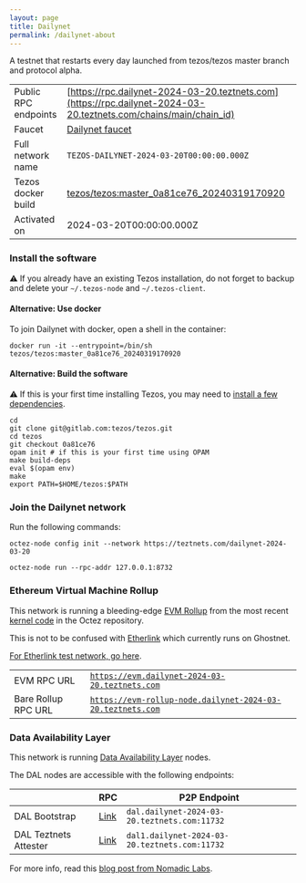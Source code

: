```yaml
---
layout: page
title: Dailynet
permalink: /dailynet-about
---
```


A testnet that restarts every day launched from tezos/tezos master branch and protocol alpha.

| | |
|-------|---------------------|
| Public RPC endpoints | [https://rpc.dailynet-2024-03-20.teztnets.com](https://rpc.dailynet-2024-03-20.teztnets.com/chains/main/chain_id)<br/> |
| Faucet | [Dailynet faucet](https://faucet.dailynet-2024-03-20.teztnets.com) |
| Full network name | `TEZOS-DAILYNET-2024-03-20T00:00:00.000Z` |
| Tezos docker build | [tezos/tezos:master_0a81ce76_20240319170920](https://hub.docker.com/r/tezos/tezos/tags?page=1&ordering=last_updated&name=master_0a81ce76_20240319170920) |
| Activated on | 2024-03-20T00:00:00.000Z |





### Install the software

⚠️  If you already have an existing Tezos installation, do not forget to backup and delete your `~/.tezos-node` and `~/.tezos-client`.



#### Alternative: Use docker

To join Dailynet with docker, open a shell in the container:

```
docker run -it --entrypoint=/bin/sh tezos/tezos:master_0a81ce76_20240319170920
```

#### Alternative: Build the software

⚠️  If this is your first time installing Tezos, you may need to [install a few dependencies](https://tezos.gitlab.io/introduction/howtoget.html#setting-up-the-development-environment-from-scratch).

```
cd
git clone git@gitlab.com:tezos/tezos.git
cd tezos
git checkout 0a81ce76
opam init # if this is your first time using OPAM
make build-deps
eval $(opam env)
make
export PATH=$HOME/tezos:$PATH
```

### Join the Dailynet network

Run the following commands:

```
octez-node config init --network https://teztnets.com/dailynet-2024-03-20

octez-node run --rpc-addr 127.0.0.1:8732
```


### Ethereum Virtual Machine Rollup

This network is running a bleeding-edge [EVM Rollup](https://docs.etherlink.com/welcome/what-is-etherlink) from the most recent [kernel code](https://gitlab.com/tezos/tezos/-/tree/master/etherlink) in the Octez repository.

This is not to be confused with [Etherlink](https://docs.etherlink.com/get-started/connect-your-wallet-to-etherlink) which currently runs on Ghostnet.

[For Etherlink test network, go here](https://docs.etherlink.com/get-started/connect-your-wallet-to-etherlink).

| | |
|-------|---------------------|
| EVM RPC URL | [`https://evm.dailynet-2024-03-20.teztnets.com`](https://evm.dailynet-2024-03-20.teztnets.com) |
| Bare Rollup RPC URL | [`https://evm-rollup-node.dailynet-2024-03-20.teztnets.com`](https://evm-rollup-node.dailynet-2024-03-20.teztnets.com/global/block/head) |




### Data Availability Layer

This network is running [Data Availability Layer](https://tezos.gitlab.io/shell/dal.html) nodes.


The DAL nodes are accessible with the following endpoints:

| | RPC | P2P Endpoint |
|------------|---------|--------------|
| DAL Bootstrap | [Link](https://dal-bootstrap-rpc.dailynet-2024-03-20.teztnets.com/p2p/gossipsub/scores) | `dal.dailynet-2024-03-20.teztnets.com:11732` |
| DAL Teztnets Attester | [Link](https://dal-attester-rpc.dailynet-2024-03-20.teztnets.com/p2p/gossipsub/scores) | `dal1.dailynet-2024-03-20.teztnets.com:11732` |


For more info, read this [blog post from Nomadic Labs](https://research-development.nomadic-labs.com/data-availability-layer-tezos.html).



